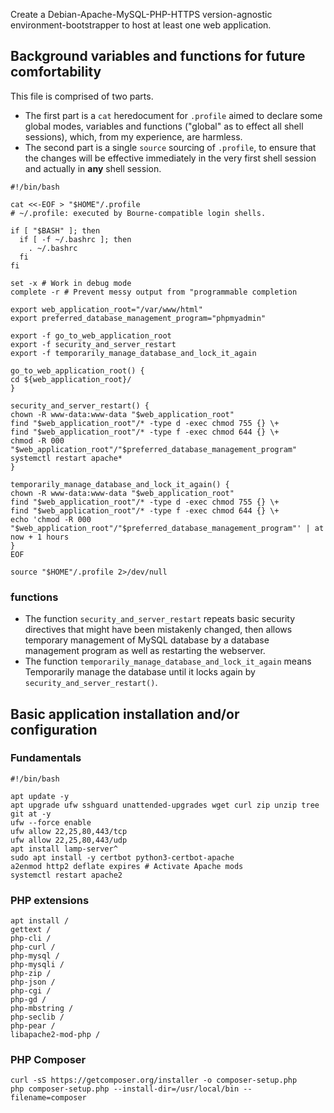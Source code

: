 Create a Debian-Apache-MySQL-PHP-HTTPS version-agnostic environment-bootstrapper to host at least one web application.

## Background variables and functions for future comfortability

This file is comprised of two parts.

* The first part is a `cat` heredocument for `.profile` aimed to declare some global modes, variables and functions ("global" as to effect all shell sessions), which, from my experience, are harmless.
* The second part is a single `source` sourcing of `.profile`, to ensure that the changes will be effective immediately in the very first shell session and actually in **any** shell session.

```shell
#!/bin/bash

cat <<-EOF > "$HOME"/.profile
# ~/.profile: executed by Bourne-compatible login shells.

if [ "$BASH" ]; then
  if [ -f ~/.bashrc ]; then
    . ~/.bashrc
  fi
fi

set -x # Work in debug mode
complete -r # Prevent messy output from "programmable completion

export web_application_root="/var/www/html"
export preferred_database_management_program="phpmyadmin"

export -f go_to_web_application_root
export -f security_and_server_restart
export -f temporarily_manage_database_and_lock_it_again

go_to_web_application_root() {
cd ${web_application_root}/
}

security_and_server_restart() {
chown -R www-data:www-data "$web_application_root"
find "$web_application_root"/* -type d -exec chmod 755 {} \+
find "$web_application_root"/* -type f -exec chmod 644 {} \+
chmod -R 000 "$web_application_root"/"$preferred_database_management_program"
systemctl restart apache*
}

temporarily_manage_database_and_lock_it_again() {
chown -R www-data:www-data "$web_application_root"
find "$web_application_root"/* -type d -exec chmod 755 {} \+
find "$web_application_root"/* -type f -exec chmod 644 {} \+
echo 'chmod -R 000 "$web_application_root"/"$preferred_database_management_program"' | at now + 1 hours
}
EOF

source "$HOME"/.profile 2>/dev/null
```

### functions

* The function `security_and_server_restart` repeats basic security directives that might have been mistakenly changed, then allows temporary management of MySQL database by a database management program as well as restarting the webserver.
* The function `temporarily_manage_database_and_lock_it_again` means Temporarily manage the database until it locks again by `security_and_server_restart()`.

## Basic application installation and/or configuration

### Fundamentals

```shell
#!/bin/bash

apt update -y
apt upgrade ufw sshguard unattended-upgrades wget curl zip unzip tree git at -y
ufw --force enable
ufw allow 22,25,80,443/tcp
ufw allow 22,25,80,443/udp
apt install lamp-server^
sudo apt install -y certbot python3-certbot-apache
a2enmod http2 deflate expires # Activate Apache mods
systemctl restart apache2
```

### PHP extensions

```shell
apt install /
gettext /
php-cli /
php-curl /
php-mysql /
php-mysqli /
php-zip /
php-json /
php-cgi /
php-gd /
php-mbstring /
php-seclib /
php-pear /
libapache2-mod-php /
```

### PHP Composer

```shell
curl -sS https://getcomposer.org/installer -o composer-setup.php
php composer-setup.php --install-dir=/usr/local/bin --filename=composer
```
